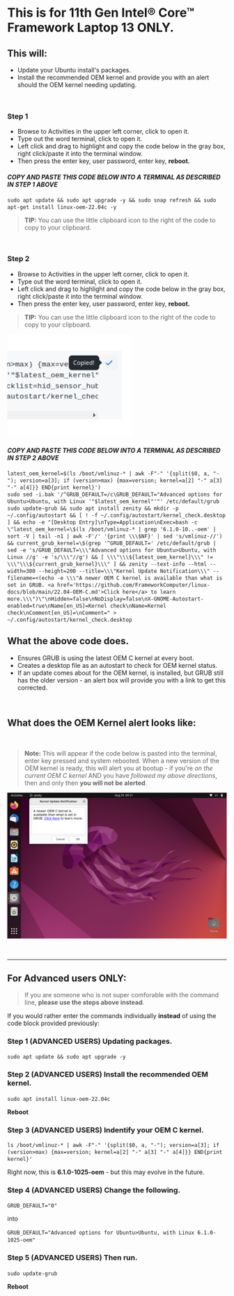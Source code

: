 # This is for 11th Gen Intel® Core™ Framework Laptop 13 ONLY.


## This will:

- Update your Ubuntu install's packages.
- Install the recommended OEM kernel and provide you with an alert should the OEM kernel needing updating.


&nbsp; &nbsp; &nbsp; &nbsp; 


### Step 1

- Browse to Activities in the upper left corner, click to open it.
- Type out the word terminal, click to open it.
- Left click and drag to highlight and copy the code below in the gray box, right click/paste it into the terminal window.
- Then press the enter key, user password, enter key, **reboot.**

####  *****COPY AND PASTE THIS CODE BELOW INTO A TERMINAL AS DESCRIBED IN STEP 1 ABOVE*****

```
sudo apt update && sudo apt upgrade -y && sudo snap refresh && sudo apt-get install linux-oem-22.04c -y
```


> **TIP:** You can use the little clipboard icon to the right of the code to copy to your clipboard.


&nbsp; &nbsp; &nbsp; &nbsp; 

### Step 2

- Browse to Activities in the upper left corner, click to open it.
- Type out the word terminal, click to open it.
- Left click and drag to highlight and copy the code below in the gray box, right click/paste it into the terminal window.
- Then press the enter key, user password, enter key, **reboot.**


> **TIP:** You can use the little clipboard icon to the right of the code to copy to your clipboard.



![Copy Code Like This](https://raw.githubusercontent.com/FrameworkComputer/linux-docs/main/copied.png)


####  *****COPY AND PASTE THIS CODE BELOW INTO A TERMINAL AS DESCRIBED IN STEP 2 ABOVE*****


```
latest_oem_kernel=$(ls /boot/vmlinuz-* | awk -F"-" '{split($0, a, "-"); version=a[3]; if (version>max) {max=version; kernel=a[2] "-" a[3] "-" a[4]}} END{print kernel}')
sudo sed -i.bak '/^GRUB_DEFAULT=/c\GRUB_DEFAULT="Advanced options for Ubuntu>Ubuntu, with Linux '"$latest_oem_kernel"'"' /etc/default/grub
sudo update-grub && sudo apt install zenity && mkdir -p ~/.config/autostart && [ ! -f ~/.config/autostart/kernel_check.desktop ] && echo -e "[Desktop Entry]\nType=Application\nExec=bash -c \"latest_oem_kernel=\$(ls /boot/vmlinuz-* | grep '6.1.0-10..-oem' | sort -V | tail -n1 | awk -F'/' '{print \\\$NF}' | sed 's/vmlinuz-//') && current_grub_kernel=\$(grep '^GRUB_DEFAULT=' /etc/default/grub | sed -e 's/GRUB_DEFAULT=\\\"Advanced options for Ubuntu>Ubuntu, with Linux //g' -e 's/\\\"//g') && [ \\\"\\\${latest_oem_kernel}\\\" != \\\"\\\${current_grub_kernel}\\\" ] && zenity --text-info --html --width=300 --height=200 --title=\\\"Kernel Update Notification\\\" --filename=<(echo -e \\\"A newer OEM C kernel is available than what is set in GRUB. <a href='https://github.com/FrameworkComputer/linux-docs/blob/main/22.04-OEM-C.md'>Click here</a> to learn more.\\\")\"\nHidden=false\nNoDisplay=false\nX-GNOME-Autostart-enabled=true\nName[en_US]=Kernel check\nName=Kernel check\nComment[en_US]=\nComment=" > ~/.config/autostart/kernel_check.desktop
```

## What the above code does.
- Ensures GRUB is using the latest OEM C kernel at every boot.
- Creates a desktop file as an autostart to check for OEM kernel status.
- If an update comes about for the OEM kernel, is installed, but GRUB still has the older version - an alert box will provide you with a link to get this corrected.

&nbsp; &nbsp; &nbsp; &nbsp; 

## What does the OEM Kernel alert looks like:
&nbsp; &nbsp;
> **Note:** This will appear if the code below is pasted into the terminal, enter key pressed and system rebooted.
When a new version of the OEM kernel is ready, this will alert you at bootup - if you're *on the current OEM C kernel* AND you have *followed my above directions*, then and only then **you will not be alerted**. 

![What does the OEM Kernel alert looks like](https://raw.githubusercontent.com/FrameworkComputer/linux-docs/main/3.png)

&nbsp; &nbsp; &nbsp; &nbsp; 


---------

## For Advanced users ONLY: 

> If you are someone who is not super comforable with the command line, **please use the steps above instead**.

If you would rather enter the commands individually **instead** of using the code block provided previously:


### Step 1 (ADVANCED USERS) Updating packages.
``sudo apt update && sudo apt upgrade -y``

### Step 2 (ADVANCED USERS) Install the recommended OEM kernel.
``sudo apt install linux-oem-22.04c``

**Reboot**

### Step 3 (ADVANCED USERS) Indentify your OEM C kernel.

```
ls /boot/vmlinuz-* | awk -F"-" '{split($0, a, "-"); version=a[3]; if (version>max) {max=version; kernel=a[2] "-" a[3] "-" a[4]}} END{print kernel}'
```

Right now, this is **6.1.0-1025-oem** - but this may evolve in the future.



### Step 4 (ADVANCED USERS) Change the following.


``
GRUB_DEFAULT="0"
``

into

``
GRUB_DEFAULT="Advanced options for Ubuntu>Ubuntu, with Linux 6.1.0-1025-oem"
``


### Step 5 (ADVANCED USERS) Then run.
``sudo update-grub``

**Reboot**
